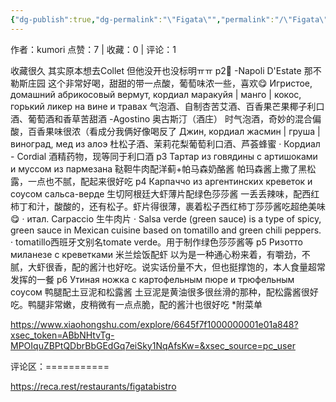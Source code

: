 ```yaml
---
{"dg-publish":true,"dg-permalink":"\"Figata\"","permalink":"/\"Figata\"/","tags":["rednote","圣彼得堡"],"created":"2025-03-17T18:26:23.304+08:00","updated":"2025-03-19T22:31:13.579+08:00"}
---
```


作者：kumori
点赞：7   |   收藏：0   |   评论：1

收藏很久 其实原本想去Collet 但他没开也没标明ㅠㅠ
p2🍹
-Napoli D'Estate 那不勒斯庄园 这个非常好喝，甜甜的带一点酸，葡萄味浓一些，喜欢😋
Игристое, домашний абрикосовый вермут, кордиал маракуйя | манго | кокос, горький ликер на вине и травах 气泡酒、自制杏苦艾酒、百香果芒果椰子利口酒、葡萄酒和香草苦甜酒
-Agostino 奥古斯汀（酒庄） 时气泡酒，奇妙的混合偏酸，百香果味很浓（看成分我俩好像喝反了
Джин, кордиал жасмин | груша | виноград, мед из алоэ 杜松子酒、茉莉花梨葡萄利口酒、芦荟蜂蜜
· Кордиал - Cordial 酒精药物，现等同于利口酒
p3 Тартар из говядины с артишоками и муссом из пармезана 鞑靼牛肉配洋蓟+帕马森奶酪酱 帕玛森酱上撒了黑松露，一点也不腻，配起来很好吃
p4 Карпаччо из аргентинских креветок и соусом сальса-верде 生切阿根廷大虾薄片配绿色莎莎酱 一丢丢辣味，配西红柿丁和汁，酸酸的，还有松子。虾片得很薄，裹着松子西红柿丁莎莎酱吃超绝美味😋
· итал. Carpaccio 生牛肉片
· Salsa verde (green sauce) is a type of spicy, green sauce in Mexican cuisine based on tomatillo and green chili peppers.
· tomatillo西班牙文别名tomate verde。用于制作绿色莎莎酱等
p5 Ризотто миланезе с креветками 米兰烩饭配虾 以为是一种通心粉来着，有嚼劲，不腻，大虾很香，配的酱汁也好吃。说实话份量不大，但也挺撑饱的，本人食量超常发挥的一餐
p6 Утиная ножка с картофельным пюре и трюфельным соусом 鸭腿配土豆泥和松露酱 土豆泥是黄油很多很丝滑的那种，配松露酱很好吃。鸭腿非常嫩，皮稍微有一点点脆，配的酱汁也很好吃
*附菜单

https://www.xiaohongshu.com/explore/6645f7f1000000001e01a848?xsec_token=ABbNHtvTg-MPOIquZBPtQDbrBbGEdGq7eiSky1NqAfsKw=&xsec_source=pc_user

评论区：===========

https://reca.rest/restaurants/figatabistro